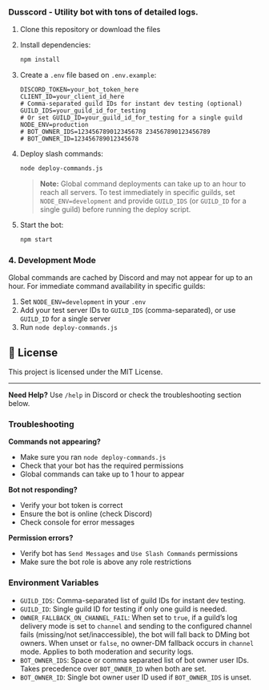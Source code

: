 ### Dusscord - Utility bot with tons of detailed logs.



1. Clone this repository or download the files
2. Install dependencies:
   ```bash
   npm install
   ```

3. Create a `.env` file based on `.env.example`:
   ```env
   DISCORD_TOKEN=your_bot_token_here
   CLIENT_ID=your_client_id_here
   # Comma-separated guild IDs for instant dev testing (optional)
   GUILD_IDS=your_guild_id_for_testing
   # Or set GUILD_ID=your_guild_id_for_testing for a single guild
   NODE_ENV=production
   # BOT_OWNER_IDS=123456789012345678 234567890123456789
   # BOT_OWNER_ID=123456789012345678
   ```

4. Deploy slash commands:
   ```bash
   node deploy-commands.js
   ```
   > **Note:** Global command deployments can take up to an hour to reach all servers.
   > To test immediately in specific guilds, set `NODE_ENV=development` and provide `GUILD_IDS` (or `GUILD_ID` for a single guild) before running the deploy script.

5. Start the bot:
   ```bash
   npm start
   ```

### 4. Development Mode
Global commands are cached by Discord and may not appear for up to an hour.
For immediate command availability in specific guilds:
1. Set `NODE_ENV=development` in your `.env`
2. Add your test server IDs to `GUILD_IDS` (comma-separated), or use `GUILD_ID` for a single server
3. Run `node deploy-commands.js`


## 📄 License

This project is licensed under the MIT License.

---

**Need Help?** Use `/help` in Discord or check the troubleshooting section below.

### Troubleshooting

**Commands not appearing?**
- Make sure you ran `node deploy-commands.js`
- Check that your bot has the required permissions
- Global commands can take up to 1 hour to appear

**Bot not responding?**
- Verify your bot token is correct
- Ensure the bot is online (check Discord)
- Check console for error messages

**Permission errors?**
- Verify bot has `Send Messages` and `Use Slash Commands` permissions
- Make sure the bot role is above any role restrictions

### Environment Variables

- `GUILD_IDS`: Comma-separated list of guild IDs for instant dev testing.
- `GUILD_ID`: Single guild ID for testing if only one guild is needed.
- `OWNER_FALLBACK_ON_CHANNEL_FAIL`: When set to `true`, if a guild’s log delivery mode is set to `channel` and sending to the configured channel fails (missing/not set/inaccessible), the bot will fall back to DMing bot owners. When unset or `false`, no owner-DM fallback occurs in `channel` mode. Applies to both moderation and security logs.
- `BOT_OWNER_IDS`: Space or comma separated list of bot owner user IDs. Takes precedence over `BOT_OWNER_ID` when both are set.
- `BOT_OWNER_ID`: Single bot owner user ID used if `BOT_OWNER_IDS` is unset.

